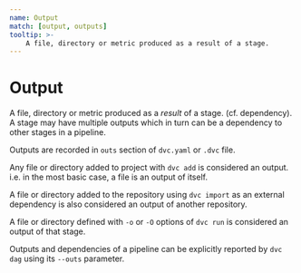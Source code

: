 ```yaml
---
name: Output
match: [output, outputs]
tooltip: >- 
    A file, directory or metric produced as a result of a stage. 
---
```


# Output

A file, directory or <abbr>metric</abbr> produced as a _result_ of a <abbr>stage</abbr>. (cf.
<abbr>dependency</abbr>). A stage may have multiple outputs which in turn can be
a dependency to other stages in a <abbr>pipeline</abbr>.

Outputs are recorded in `outs` section of `dvc.yaml` or `.dvc` file.

Any file or directory added to <abbr>project</abbr> with `dvc add` is considered
an output. i.e. in the most basic case, a file is an output of itself.

A file or directory added to the <abbr>repository</abbr> using `dvc import` as
an <abbr>external dependency</abbr> is also considered an output of another
repository.

A file or directory defined with `-o` or `-O` options of `dvc run` is considered
an output of that <abbr>stage</abbr>.

Outputs and dependencies of a <abbr>pipeline</abbr> can be explicitly reported
by `dvc dag` using its `--outs` parameter.
